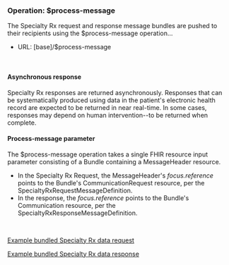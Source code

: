 ### Operation: $process-message
The Specialty Rx request and response message bundles are pushed to their recipients using the $process-message operation...
* URL: [base]/$process-message

<br>

#### Asynchronous response

Specialty Rx responses are returned asynchronously. Responses that can be systematically produced using data in the patient's electronic health record are expected to be returned in near real-time. In some cases, responses may depend on human intervention--to be returned when complete. 

#### Process-message parameter
The $process-message operation takes a single FHIR resource input parameter consisting of a Bundle containing a MessageHeader resource.  

* In the Specialty Rx Request, the MessageHeader's *focus.reference* points to the Bundle's CommunicationRequest resource, per the SpecialtyRxRequestMessageDefinition.
* In the response, the *focus.reference* points to the Bundle's Communication resource, per the SpecialtyRxResponseMessageDefinition.

<br>

<a href="Bundle-specialty-rx-request-bundle-1.html">Example bundled Specialty Rx data request</a>

<a href="Bundle-specialty-rx-response-bundle-1.html">Example bundled Specialty Rx data response</a>

<br><br>

